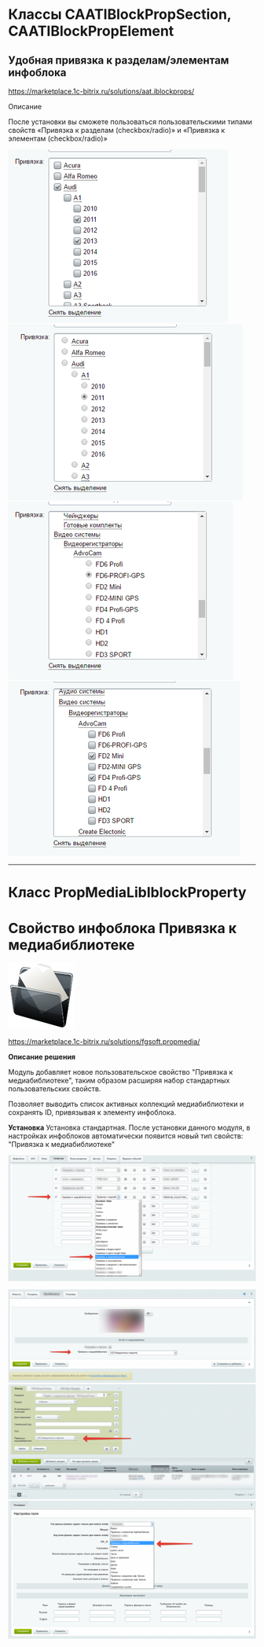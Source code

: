 # Классы CAATIBlockPropSection, CAATIBlockPropElement
## Удобная привязка к разделам/элементам инфоблока
https://marketplace.1c-bitrix.ru/solutions/aat.iblockprops/ 

Описание 

После установки вы сможете пользоваться пользовательскими типами свойств «Привязка к разделам (checkbox/radio)» и «Привязка к элементам (checkbox/radio)»

![alt-текст](img_md/screens_1.png "1")
![alt-текст](img_md/screens_2.png "1")
![alt-текст](img_md/screens_3.png "1")
![alt-текст](img_md/screens_4.png "1")

---

# Класс PropMediaLibIblockProperty
# Свойство инфоблока Привязка к медиабиблиотеке
![alt-текст](img_md/logoPropMedia.png "1")

https://marketplace.1c-bitrix.ru/solutions/fgsoft.propmedia/

**Описание решения**

Модуль добавляет новое пользовательское свойство "Привязка к медиабиблиотеке", таким образом расширяя набор стандартных пользовательских свойств.

Позволяет выводить список активных коллекций медиабиблиотеки и сохранять ID, привязывая к элементу инфоблока.

**Установка**
Установка стандартная.
После установки данного модуля, в настройках инфоблоков автоматически появится  новый тип свойств: "Привязка к медиабиблиотеке" 

![alt-текст](img_md/2016-10-13_15-02-30.png "1")

![alt-текст](img_md/2016-10-13_15-09-04.png "1")
![alt-текст](img_md/2016-10-13_15-13-07.png "1")
![alt-текст](img_md/2016-10-13_15-14-45.png "1")